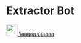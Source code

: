 # Extractor Bot

<a href="https://heroku.com/deploy?template=https://github.com/Rahulsinghcreator/extractxt">
     <img height="30px" src="https://img.shields.io/badge/Deploy%20To%20Heroku-blueviolet?style=for-the-badge&logo=heroku">
    \aaaaaaaaaaa
  </a>
